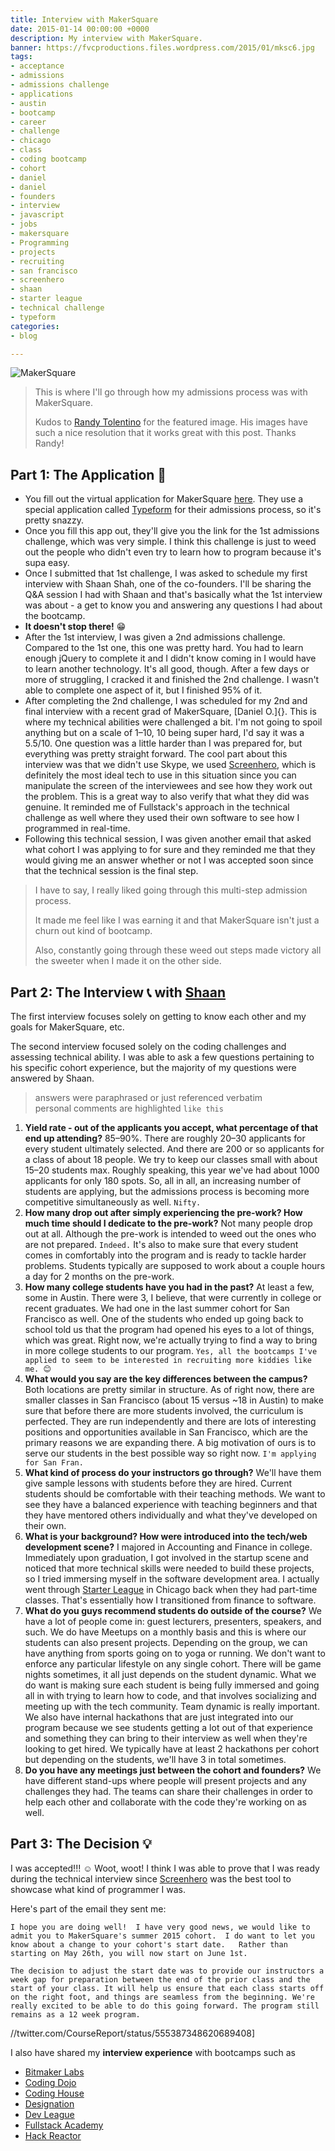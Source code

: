 ```yaml
---
title: Interview with MakerSquare
date: 2015-01-14 00:00:00 +0000
description: My interview with MakerSquare.
banner: https://fvcproductions.files.wordpress.com/2015/01/mksc6.jpg
tags:
- acceptance
- admissions
- admissions challenge
- applications
- austin
- bootcamp
- career
- challenge
- chicago
- class
- coding bootcamp
- cohort
- daniel
- daniel
- founders
- interview
- javascript
- jobs
- makersquare
- Programming
- projects
- recruiting
- san francisco
- screenhero
- shaan
- starter league
- technical challenge
- typeform
categories:
- blog

---
```

![MakerSquare](//m1.behance.net/rendition/modules/124031971/disp/fa0c76d4bd39b9bc82c8cf32b90cd846.png)

> This is where I'll go through how my admissions process was with MakerSquare.
>
> Kudos to [Randy Tolentino](//rantolentino.wordpress.com/2014/07/14/many-thanks-to-makersquare/ "Randy Tolentino") for the featured image. His images have such a nice resolution that it works great with this post. Thanks Randy!

## Part 1: The Application 📝

* You fill out the virtual application for MakerSquare [here](//makersquare.typeform.com/to/MO9OFv "App MakerSquare"). They use a special application called [Typeform](//www.typeform.com/ "Typeform") for their admissions process, so it's pretty snazzy.
* Once you fill this app out, they'll give you the link for the 1st admissions challenge, which was very simple. I think this challenge is just to weed out the people who didn't even try to learn how to program because it's supa easy.
* Once I submitted that 1st challenge, I was asked to schedule my first interview with Shaan Shah, one of the co-founders. I'll be sharing the Q&A session I had with Shaan and that's basically what the 1st interview was about - a get to know you and answering any questions I had about the bootcamp.
* **It doesn't stop there!** 😁
* After the 1st interview, I was given a 2nd admissions challenge. Compared to the 1st one, this one was pretty hard. You had to learn enough jQuery to complete it and I didn't know coming in I would have to learn another technology. It's all good, though. After a few days or more of struggling, I cracked it and finished the 2nd challenge. I wasn't able to complete one aspect of it, but I finished 95% of it.
* After completing the 2nd challenge, I was scheduled for my 2nd and final interview with a recent grad of MakerSquare, [Daniel O.]{}. This is where my technical abilities were challenged a bit. I'm not going to spoil anything but on a scale of 1–10, 10 being super hard, I'd say it was a 5.5/10. One question was a little harder than I was prepared for, but everything was pretty straight forward. The cool part about this interview was that we didn't use Skype, we used [Screenhero](//screenhero.com/ "Screenhero"), which is definitely the most ideal tech to use in this situation since you can manipulate the screen of the interviewees and see how they work out the problem. This is a great way to also verify that what they did was genuine. It reminded me of Fullstack's approach in the technical challenge as well where they used their own software to see how I programmed in real-time.
* Following this technical session, I was given another email that asked what cohort I was applying to for sure and they reminded me that they would giving me an answer whether or not I was accepted soon since that the technical session is the final step.

> I have to say, I really liked going through this multi-step admission process.
>
> It made me feel like I was earning it and that MakerSquare isn't just a churn out kind of bootcamp.
>
> Also, constantly going through these weed out steps made victory all the sweeter when I made it on the other side.

## Part 2: The Interview 📞 with [Shaan](//www.linkedin.com/in/shaanshah "Shaan Shah")

The first interview focuses solely on getting to know each other and my goals for MakerSquare, etc.

The second interview focused solely on the coding challenges and assessing technical ability. I was able to ask a few questions pertaining to his specific cohort experience, but the majority of my questions were answered by Shaan.

> answers were paraphrased or just referenced verbatim\
> personal comments are highlighted `like this`

1. **Yield rate - out of the applicants you accept, what percentage of that end up attending?** 85–90%. There are roughly 20–30 applicants for every student ultimately selected. And there are 200 or so applicants for a class of about 18 people. We try to keep our classes small with about 15–20 students max. Roughly speaking, this year we've had about 1000 applicants for only 180 spots. So, all in all, an increasing number of students are applying, but the admissions process is becoming more competitive simultaneously as well. `Nifty.`
2. **How many drop out after simply experiencing the pre-work? How much time should I dedicate to the pre-work?** Not many people drop out at all. Although the pre-work is intended to weed out the ones who are not prepared. `Indeed.` It's also to make sure that every student comes in comfortably into the program and is ready to tackle harder problems. Students typically are supposed to work about a couple hours a day for 2 months on the pre-work.
3. **How many college students have you had in the past?** At least a few, some in Austin. There were 3, I believe, that were currently in college or recent graduates. We had one in the last summer cohort for San Francisco as well. One of the students who ended up going back to school told us that the program had opened his eyes to a lot of things, which was great. Right now, we're actually trying to find a way to bring in more college students to our program. `Yes, all the bootcamps I've applied to seem to be interested in recruiting more kiddies like me. 😊`
4. **What would you say are the key differences between the campus?** Both locations are pretty similar in structure. As of right now, there are smaller classes in San Francisco (about 15 versus \~18 in Austin) to make sure that before there are more students involved, the curriculum is perfected. They are run independently and there are lots of interesting positions and opportunities available in San Francisco, which are the primary reasons we are expanding there. A big motivation of ours is to serve our students in the best possible way so right now. `I'm applying for San Fran.`
5. **What kind of process do your instructors go through?** We'll have them give sample lessons with students before they are hired. Current students should be comfortable with their teaching methods. We want to see they have a balanced experience with teaching beginners and that they have mentored others individually and what they've developed on their own.
6. **What is your background? How were introduced into the tech/web development scene?** I majored in Accounting and Finance in college. Immediately upon graduation, I got involved in the startup scene and noticed that more technical skills were needed to build these projects, so I tried immersing myself in the software development area. I actually went through [Starter League](//www.starterleague.com "Starter League") in Chicago back when they had part-time classes. That's essentially how I transitioned from finance to software.
7. **What do you guys recommend students do outside of the course?** We have a lot of people come in: guest lecturers, presenters, speakers, and such. We do have Meetups on a monthly basis and this is where our students can also present projects. Depending on the group, we can have anything from sports going on to yoga or running. We don't want to enforce any particular lifestyle on any single cohort. There will be game nights sometimes, it all just depends on the student dynamic. What we do want is making sure each student is being fully immersed and going all in with trying to learn how to code, and that involves socializing and meeting up with the tech community. Team dynamic is really important. We also have internal hackathons that are just integrated into our program because we see students getting a lot out of that experience and something they can bring to their interview as well when they're looking to get hired. We typically have at least 2 hackathons per cohort but depending on the students, we'll have 3 in total sometimes.
8. **Do you have any meetings just between the cohort and founders?** We have different stand-ups where people will present projects and any challenges they had. The teams can share their challenges in order to help each other and collaborate with the code they're working on as well.

## Part 3: The Decision 💡

I was accepted!!! ☺️ Woot, woot! I think I was able to prove that I was ready during the technical interview since [Screenhero](//screenhero.com/ "Screenhero") was the best tool to showcase what kind of programmer I was.

Here's part of the email they sent me:

    I hope you are doing well!  I have very good news, we would like to admit you to MakerSquare's summer 2015 cohort.  I do want to let you know about a change to your cohort's start date.   Rather than starting on May 26th, you will now start on June 1st.

    The decision to adjust the start date was to provide our instructors a week gap for preparation between the end of the prior class and the start of your class. It will help us ensure that each class starts off on the right foot, and things are seamless from the beginning. We're really excited to be able to do this going forward. The program still remains as a 12 week program.

//twitter.com/CourseReport/status/555387348620689408\]

I also have shared my **interview experience** with bootcamps such as

* [Bitmaker Labs](/blog/2014/03/12/interview-bitmaker-labs/)
* [Coding Dojo](/blog/2015/01/06/interview-coding-dojo/)
* [Coding House](//fvcproductions.com/blog/2015/01/06/coding-house-interview/ "Interview with Coding House 🏠")
* [Designation](//fvcproductions.com/blog/2015/01/06/interview-with-designation/ "Interview with Designation 🎨")
* [Dev League](//fvcproductions.com/blog/2015/01/06/experience-with-devleague/ "My Experience With DevLeague 💻")
* [Fullstack Academy](//fvcproductions.com/blog/2014/12/28/my-experience-with-fullstack-academy-of-code/ "My Experience with Fullstack Academy of Code 💻")
* [Hack Reactor](//fvcproductions.com/blog/2015/01/05/questioning-hack-reactor/ "Questioning Hack Reactor 🔑")

